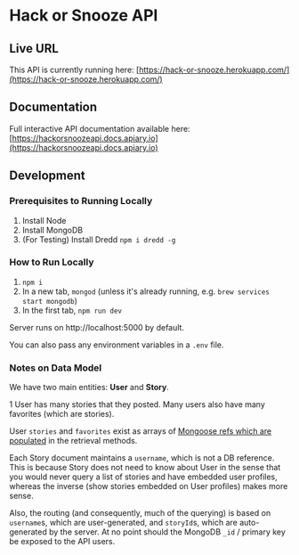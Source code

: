 # Hack or Snooze API

## Live URL

This API is currently running here:
[https://hack-or-snooze.herokuapp.com/](https://hack-or-snooze.herokuapp.com/)

## Documentation

Full interactive API documentation available here:
[https://hackorsnoozeapi.docs.apiary.io](https://hackorsnoozeapi.docs.apiary.io)

## Development

### Prerequisites to Running Locally

1. Install Node
1. Install MongoDB
1. (For Testing) Install Dredd `npm i dredd -g`

### How to Run Locally

1. `npm i`
1. In a new tab, `mongod` (unless it's already running, e.g. `brew services start mongodb`)
1. In the first tab, `npm run dev`

Server runs on http://localhost:5000 by default.

You can also pass any environment variables in a `.env` file.

### Notes on Data Model

We have two main entities: **User** and **Story**.

1 User has many stories that they posted. Many users also have many favorites (which are stories).

User `stories` and `favorites` exist as arrays of [Mongoose refs which are populated](http://mongoosejs.com/docs/populate.html) in the retrieval methods.

Each Story document maintains a `username`, which is not a DB reference. This is because Story does not need to know about User in the sense that you would never query a list of stories and have embedded user profiles, whereas the inverse (show stories embedded on User profiles) makes more sense.

Also, the routing (and consequently, much of the querying) is based on `username`s, which are user-generated, and `storyId`s, which are auto-generated by the server. At no point should the MongoDB `_id` / primary key be exposed to the API users.

